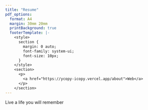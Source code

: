 ```yaml
---
title: "Resume"
pdf_options:
  format: A4
  margin: 30mm 20mm
  printBackground: true
  footerTemplate: |-
    <style>
      section {
        margin: 0 auto;
        font-family: system-ui;
        font-size: 10px;
      }
    </style>
    <section>
      <p>
        <a href="https://ycopy-icopy.vercel.app/about">Web</a>
      </p>
    </section>
---
```


Live a life you will remember